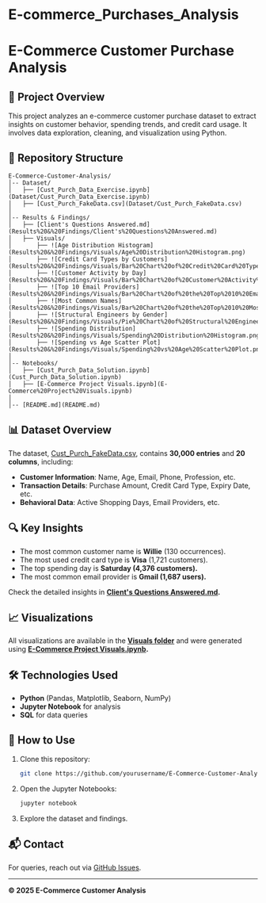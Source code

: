 # E-commerce_Purchases_Analysis

# E-Commerce Customer Purchase Analysis

## 📌 Project Overview
This project analyzes an e-commerce customer purchase dataset to extract insights on customer behavior, spending trends, and credit card usage. It involves data exploration, cleaning, and visualization using Python.

## 📂 Repository Structure

```
E-Commerce-Customer-Analysis/
│-- Dataset/
│   ├── [Cust_Purch_Data_Exercise.ipynb](Dataset/Cust_Purch_Data_Exercise.ipynb)
│   ├── [Cust_Purch_FakeData.csv](Dataset/Cust_Purch_FakeData.csv)
│
│-- Results & Findings/
│   ├── [Client's Questions Answered.md](Results%20&%20Findings/Client's%20Questions%20Answered.md)
│   ├── Visuals/
│       ├── ![Age Distribution Histogram](Results%20&%20Findings/Visuals/Age%20Distribution%20Histogram.png)
│       ├── ![Credit Card Types by Customers](Results%20&%20Findings/Visuals/Bar%20Chart%20of%20Credit%20Card%20Types.png)
│       ├── ![Customer Activity by Day](Results%20&%20Findings/Visuals/Bar%20Chart%20of%20Customer%20Activity%20by%20Day.png)
│       ├── ![Top 10 Email Providers](Results%20&%20Findings/Visuals/Bar%20Chart%20of%20the%20Top%2010%20Email%20Providers.png)
│       ├── ![Most Common Names](Results%20&%20Findings/Visuals/Bar%20Chart%20of%20the%20Top%2010%20Most%20Common%20Names.png)
│       ├── ![Structural Engineers by Gender](Results%20&%20Findings/Visuals/Pie%20Chart%20of%20Structural%20Engineers%20by%20Gender.png)
│       ├── ![Spending Distribution](Results%20&%20Findings/Visuals/Spending%20Distribution%20Histogram.png)
│       ├── ![Spending vs Age Scatter Plot](Results%20&%20Findings/Visuals/Spending%20vs%20Age%20Scatter%20Plot.png)
│
│-- Notebooks/
│   ├── [Cust_Purch_Data_Solution.ipynb](Cust_Purch_Data_Solution.ipynb)
│   ├── [E-Commerce Project Visuals.ipynb](E-Commerce%20Project%20Visuals.ipynb)
│
│-- [README.md](README.md)

```


## 📊 Dataset Overview
The dataset, [Cust_Purch_FakeData.csv](Dataset/Cust_Purch_FakeData.csv), contains **30,000 entries** and **20 columns**, including:
- **Customer Information**: Name, Age, Email, Phone, Profession, etc.
- **Transaction Details**: Purchase Amount, Credit Card Type, Expiry Date, etc.
- **Behavioral Data**: Active Shopping Days, Email Providers, etc.

## 🔍 Key Insights
- The most common customer name is **Willie** (130 occurrences).
- The most used credit card type is **Visa** (1,721 customers).
- The top spending day is **Saturday (4,376 customers).**
- The most common email provider is **Gmail (1,687 users).**

Check the detailed insights in **[Client's Questions Answered.md](Results%20&%20Findings/Client's%20Questions%20Answered.md).**

## 📈 Visualizations
All visualizations are available in the **[Visuals folder](Results%20&%20Findings/Visuals/)** and were generated using **[E-Commerce Project Visuals.ipynb](E-Commerce%20Project%20Visuals.ipynb).**

## 🛠 Technologies Used
- **Python** (Pandas, Matplotlib, Seaborn, NumPy)
- **Jupyter Notebook** for analysis
- **SQL** for data queries

## 🚀 How to Use
1. Clone this repository:
   ```sh
   git clone https://github.com/yourusername/E-Commerce-Customer-Analysis.git
   ```
2. Open the Jupyter Notebooks:
   ```sh
   jupyter notebook
   ```
3. Explore the dataset and findings.

## 📬 Contact
For queries, reach out via [GitHub Issues](https://github.com/yourusername/E-Commerce-Customer-Analysis/issues).

---
**© 2025 E-Commerce Customer Analysis**



